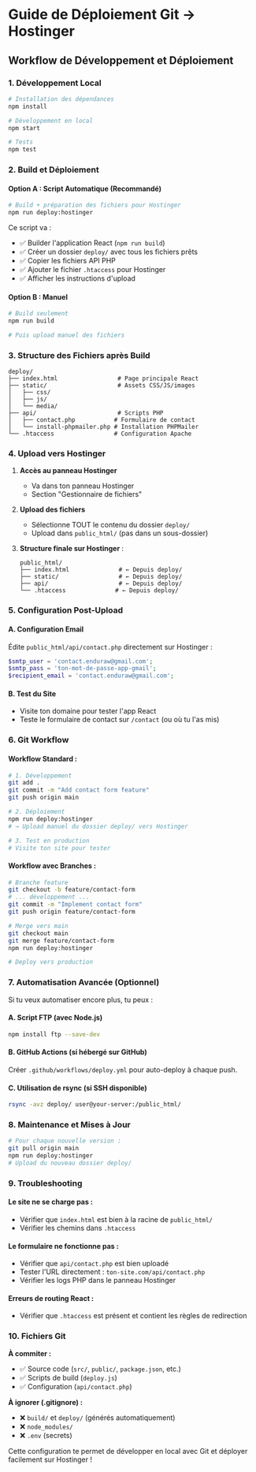 # Guide de Déploiement Git → Hostinger

## Workflow de Développement et Déploiement

### 1. Développement Local

```bash
# Installation des dépendances
npm install

# Développement en local
npm start

# Tests
npm test
```

### 2. Build et Déploiement

#### Option A : Script Automatique (Recommandé)
```bash
# Build + préparation des fichiers pour Hostinger
npm run deploy:hostinger
```

Ce script va :
- ✅ Builder l'application React (`npm run build`)
- ✅ Créer un dossier `deploy/` avec tous les fichiers prêts
- ✅ Copier les fichiers API PHP
- ✅ Ajouter le fichier `.htaccess` pour Hostinger
- ✅ Afficher les instructions d'upload

#### Option B : Manuel
```bash
# Build seulement
npm run build

# Puis upload manuel des fichiers
```

### 3. Structure des Fichiers après Build

```
deploy/
├── index.html                 # Page principale React
├── static/                    # Assets CSS/JS/images
│   ├── css/
│   ├── js/
│   └── media/
├── api/                       # Scripts PHP
│   ├── contact.php           # Formulaire de contact
│   └── install-phpmailer.php # Installation PHPMailer
└── .htaccess                 # Configuration Apache
```

### 4. Upload vers Hostinger

1. **Accès au panneau Hostinger**
   - Va dans ton panneau Hostinger
   - Section "Gestionnaire de fichiers"

2. **Upload des fichiers**
   - Sélectionne TOUT le contenu du dossier `deploy/`
   - Upload dans `public_html/` (pas dans un sous-dossier)

3. **Structure finale sur Hostinger** :
   ```
   public_html/
   ├── index.html              # ← Depuis deploy/
   ├── static/                 # ← Depuis deploy/
   ├── api/                    # ← Depuis deploy/
   └── .htaccess              # ← Depuis deploy/
   ```

### 5. Configuration Post-Upload

#### A. Configuration Email
Édite `public_html/api/contact.php` directement sur Hostinger :

```php
$smtp_user = 'contact.enduraw@gmail.com';
$smtp_pass = 'ton-mot-de-passe-app-gmail';
$recipient_email = 'contact.enduraw@gmail.com';
```

#### B. Test du Site
- Visite ton domaine pour tester l'app React
- Teste le formulaire de contact sur `/contact` (ou où tu l'as mis)

### 6. Git Workflow

#### Workflow Standard :
```bash
# 1. Développement
git add .
git commit -m "Add contact form feature"
git push origin main

# 2. Déploiement
npm run deploy:hostinger
# → Upload manuel du dossier deploy/ vers Hostinger

# 3. Test en production
# Visite ton site pour tester
```

#### Workflow avec Branches :
```bash
# Branche feature
git checkout -b feature/contact-form
# ... développement ...
git commit -m "Implement contact form"
git push origin feature/contact-form

# Merge vers main
git checkout main
git merge feature/contact-form
npm run deploy:hostinger

# Deploy vers production
```

### 7. Automatisation Avancée (Optionnel)

Si tu veux automatiser encore plus, tu peux :

#### A. Script FTP (avec Node.js)
```bash
npm install ftp --save-dev
```

#### B. GitHub Actions (si hébergé sur GitHub)
Créer `.github/workflows/deploy.yml` pour auto-deploy à chaque push.

#### C. Utilisation de rsync (si SSH disponible)
```bash
rsync -avz deploy/ user@your-server:/public_html/
```

### 8. Maintenance et Mises à Jour

```bash
# Pour chaque nouvelle version :
git pull origin main
npm run deploy:hostinger
# Upload du nouveau dossier deploy/
```

### 9. Troubleshooting

#### Le site ne se charge pas :
- Vérifier que `index.html` est bien à la racine de `public_html/`
- Vérifier les chemins dans `.htaccess`

#### Le formulaire ne fonctionne pas :
- Vérifier que `api/contact.php` est bien uploadé
- Tester l'URL directement : `ton-site.com/api/contact.php`
- Vérifier les logs PHP dans le panneau Hostinger

#### Erreurs de routing React :
- Vérifier que `.htaccess` est présent et contient les règles de redirection

### 10. Fichiers Git

**À commiter :**
- ✅ Source code (`src/`, `public/`, `package.json`, etc.)
- ✅ Scripts de build (`deploy.js`)
- ✅ Configuration (`api/contact.php`)

**À ignorer (.gitignore) :**
- ❌ `build/` et `deploy/` (générés automatiquement)
- ❌ `node_modules/`
- ❌ `.env` (secrets)

Cette configuration te permet de développer en local avec Git et déployer facilement sur Hostinger !
